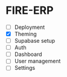 # FIRE-ERP

-   [ ] Deployment
-   [x] Theming
-   [ ] Supabase setup
-   [ ] Auth
-   [ ] Dashboard
-   [ ] User management
-   [ ] Settings
